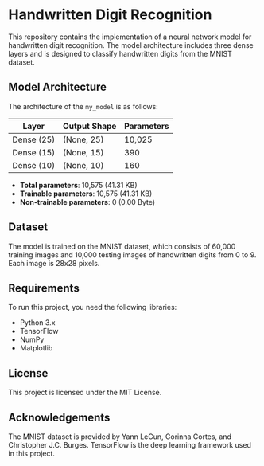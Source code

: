 # Handwritten Digit Recognition

This repository contains the implementation of a neural network model for handwritten digit recognition. The model architecture includes three dense layers and is designed to classify handwritten digits from the MNIST dataset.

## Model Architecture

The architecture of the `my_model` is as follows:

| Layer       | Output Shape | Parameters |
|-------------|--------------|------------|
| Dense (25)  | (None, 25)   | 10,025     |
| Dense (15)  | (None, 15)   | 390        |
| Dense (10)  | (None, 10)   | 160        |

- **Total parameters**: 10,575 (41.31 KB)
- **Trainable parameters**: 10,575 (41.31 KB)
- **Non-trainable parameters**: 0 (0.00 Byte)

## Dataset

The model is trained on the MNIST dataset, which consists of 60,000 training images and 10,000 testing images of handwritten digits from 0 to 9. Each image is 28x28 pixels.

## Requirements

To run this project, you need the following libraries:

- Python 3.x
- TensorFlow
- NumPy
- Matplotlib

## License

This project is licensed under the MIT License.

## Acknowledgements

The MNIST dataset is provided by Yann LeCun, Corinna Cortes, and Christopher J.C. Burges. TensorFlow is the deep learning framework used in this project.
